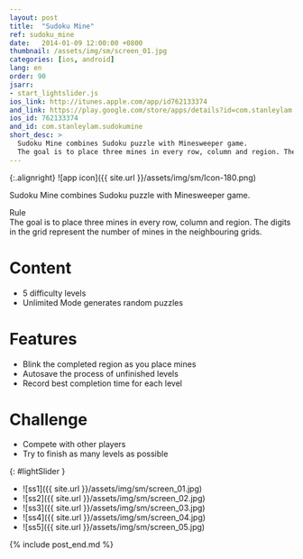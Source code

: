 ```yaml
---
layout: post
title:  "Sudoku Mine"
ref: sudoku_mine
date:   2014-01-09 12:00:00 +0800
thumbnail: /assets/img/sm/screen_01.jpg
categories: [ios, android]
lang: en
order: 90
jsarr:
- start_lightslider.js
ios_link: http://itunes.apple.com/app/id762133374
and_link: https://play.google.com/store/apps/details?id=com.stanleylam.sudokumine
ios_id: 762133374
and_id: com.stanleylam.sudokumine
short_desc: >
  Sudoku Mine combines Sudoku puzzle with Minesweeper game.
  The goal is to place three mines in every row, column and region. The digits in the grid represent the number of mines in the neighbouring grids.
---
```


{:.alignright}
![app icon]({{ site.url }}/assets/img/sm/Icon-180.png)

Sudoku Mine combines Sudoku puzzle with Minesweeper game.  

Rule  
The goal is to place three mines in every row, column and region. The digits in the grid represent the number of mines in the neighbouring grids.

# Content
- 5 difficulty levels
- Unlimited Mode generates random puzzles

# Features
- Blink the completed region as you place mines
- Autosave the process of unfinished levels
- Record best completion time for each level

# Challenge
- Compete with other players
- Try to finish as many levels as possible

{: #lightSlider }
*   ![ss1]({{ site.url }}/assets/img/sm/screen_01.jpg)
*   ![ss2]({{ site.url }}/assets/img/sm/screen_02.jpg)
*   ![ss3]({{ site.url }}/assets/img/sm/screen_03.jpg)
*   ![ss4]({{ site.url }}/assets/img/sm/screen_04.jpg)
*   ![ss5]({{ site.url }}/assets/img/sm/screen_05.jpg)

{% include post_end.md %}